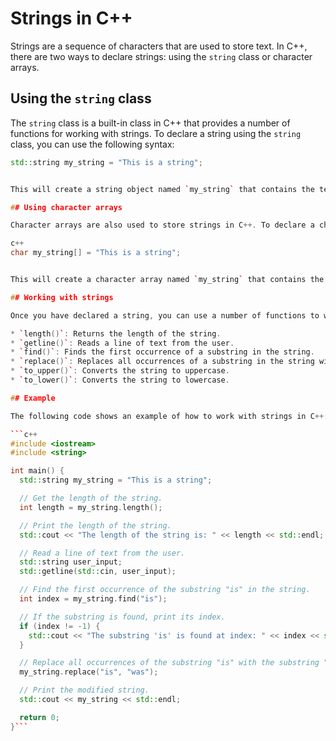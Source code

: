 # Strings in C++

Strings are a sequence of characters that are used to store text. In C++, there are two ways to declare strings: using the `string` class or character arrays.

## Using the `string` class

The `string` class is a built-in class in C++ that provides a number of functions for working with strings. To declare a string using the `string` class, you can use the following syntax:

```c++
std::string my_string = "This is a string";


This will create a string object named `my_string` that contains the text "This is a string".

## Using character arrays

Character arrays are also used to store strings in C++. To declare a character array, you can use the following syntax:

c++
char my_string[] = "This is a string";


This will create a character array named `my_string` that contains the text "This is a string".

## Working with strings

Once you have declared a string, you can use a number of functions to work with it. Some of the most common functions include:

* `length()`: Returns the length of the string.
* `getline()`: Reads a line of text from the user.
* `find()`: Finds the first occurrence of a substring in the string.
* `replace()`: Replaces all occurrences of a substring in the string with another substring.
* `to_upper()`: Converts the string to uppercase.
* `to_lower()`: Converts the string to lowercase.

## Example

The following code shows an example of how to work with strings in C++:

```c++
#include <iostream>
#include <string>

int main() {
  std::string my_string = "This is a string";

  // Get the length of the string.
  int length = my_string.length();

  // Print the length of the string.
  std::cout << "The length of the string is: " << length << std::endl;

  // Read a line of text from the user.
  std::string user_input;
  std::getline(std::cin, user_input);

  // Find the first occurrence of the substring "is" in the string.
  int index = my_string.find("is");

  // If the substring is found, print its index.
  if (index != -1) {
    std::cout << "The substring 'is' is found at index: " << index << std::endl;
  }

  // Replace all occurrences of the substring "is" with the substring "was".
  my_string.replace("is", "was");

  // Print the modified string.
  std::cout << my_string << std::endl;

  return 0;
}```
